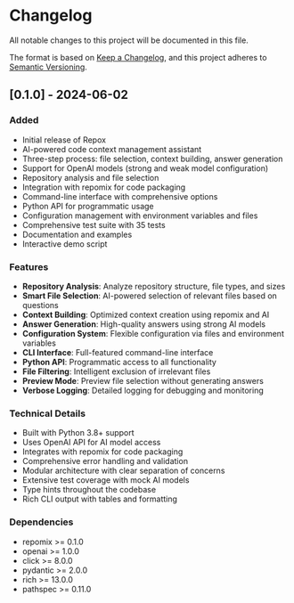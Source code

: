 # Changelog

All notable changes to this project will be documented in this file.

The format is based on [Keep a Changelog](https://keepachangelog.com/en/1.0.0/),
and this project adheres to [Semantic Versioning](https://semver.org/spec/v2.0.0.html).

## [0.1.0] - 2024-06-02

### Added
- Initial release of Repox
- AI-powered code context management assistant
- Three-step process: file selection, context building, answer generation
- Support for OpenAI models (strong and weak model configuration)
- Repository analysis and file selection
- Integration with repomix for code packaging
- Command-line interface with comprehensive options
- Python API for programmatic usage
- Configuration management with environment variables and files
- Comprehensive test suite with 35 tests
- Documentation and examples
- Interactive demo script

### Features
- **Repository Analysis**: Analyze repository structure, file types, and sizes
- **Smart File Selection**: AI-powered selection of relevant files based on questions
- **Context Building**: Optimized context creation using repomix and AI
- **Answer Generation**: High-quality answers using strong AI models
- **Configuration System**: Flexible configuration via files and environment variables
- **CLI Interface**: Full-featured command-line interface
- **Python API**: Programmatic access to all functionality
- **File Filtering**: Intelligent exclusion of irrelevant files
- **Preview Mode**: Preview file selection without generating answers
- **Verbose Logging**: Detailed logging for debugging and monitoring

### Technical Details
- Built with Python 3.8+ support
- Uses OpenAI API for AI model access
- Integrates with repomix for code packaging
- Comprehensive error handling and validation
- Modular architecture with clear separation of concerns
- Extensive test coverage with mock AI models
- Type hints throughout the codebase
- Rich CLI output with tables and formatting

### Dependencies
- repomix >= 0.1.0
- openai >= 1.0.0
- click >= 8.0.0
- pydantic >= 2.0.0
- rich >= 13.0.0
- pathspec >= 0.11.0